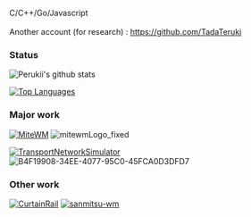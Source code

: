 

C/C++/Go/Javascript <br>
<br>
Another account (for research) : https://github.com/TadaTeruki<br>

### Status

![Perukii's github stats](https://github-readme-stats.vercel.app/api?username=Perukii&show_icons=true&theme=radical)

[![Top Languages](https://github-readme-stats.vercel.app/api/top-langs/?username=Perukii&hide=html,shell,makefile)](https://github.com/anuraghazra/github-readme-stats)

### Major work

[![MiteWM](https://github-readme-stats.vercel.app/api/pin/?username=Perukii&repo=MiteWM)](https://github.com/Perukii/MiteWM)
![mitewmLogo_fixed](https://user-images.githubusercontent.com/57752033/89993531-d21aec00-dcc1-11ea-9c34-277f7a109c75.png)

[![TransportNetworkSimulator](https://github-readme-stats.vercel.app/api/pin/?username=Perukii&repo=TransportNetworkSimulator)](https://github.com/Perukii/TransportNetworkSimulator)
![B4F19908-34EE-4077-95C0-45FCA0D3DFD7](https://user-images.githubusercontent.com/57752033/131673982-11185eeb-28d5-4b06-b874-523ca65f72c3.png)



### Other work
[![CurtainRail](https://github-readme-stats.vercel.app/api/pin/?username=TadaTeruki&repo=CurtainRail)](https://github.com/TadaTeruki/CurtainRail)
[![sanmitsu-wm](https://github-readme-stats.vercel.app/api/pin/?username=Perukii&repo=sanmitsu-wm)](https://github.com/Perukii/sanmitsu-wm)
